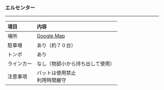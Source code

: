 ### エルセンター
---
|項目|内容|
|:---|:---|
|場所|[Google Map](https://www.google.co.jp/maps/@35.0477322,135.9870244,169m/data=!3m1!1e3?hl=ja)|
|駐車場|あり（約７０台）|
|トンボ|あり|
|ラインカー|なし（物部小から持ち出して使用）|
|注意事項|バットは使用禁止<br>利用時間厳守|
